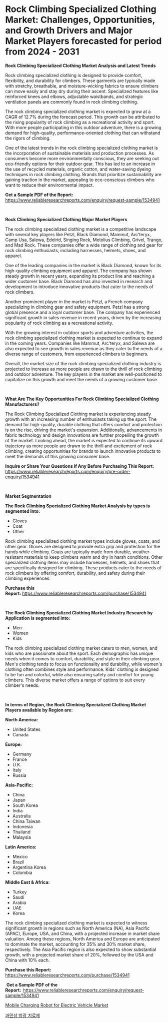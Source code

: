 <p><h1>Rock Climbing Specialized Clothing Market: Challenges, Opportunities, and Growth Drivers and Major Market Players forecasted for period from 2024 - 2031</h1></p><p><strong>Rock Climbing Specialized Clothing Market Analysis and Latest Trends</strong></p>
<p><p>Rock climbing specialized clothing is designed to provide comfort, flexibility, and durability for climbers. These garments are typically made with stretchy, breathable, and moisture-wicking fabrics to ensure climbers can move easily and stay dry during their ascent. Specialized features like reinforced knees and elbows, adjustable waistbands, and strategic ventilation panels are commonly found in rock climbing clothing.</p><p>The rock climbing specialized clothing market is expected to grow at a CAGR of 12.7% during the forecast period. This growth can be attributed to the rising popularity of rock climbing as a recreational activity and sport. With more people participating in this outdoor adventure, there is a growing demand for high-quality, performance-oriented clothing that can withstand the rigors of climbing.</p><p>One of the latest trends in the rock climbing specialized clothing market is the incorporation of sustainable materials and production processes. As consumers become more environmentally conscious, they are seeking out eco-friendly options for their outdoor gear. This has led to an increase in the use of recycled materials, organic cotton, and water-saving dyeing techniques in rock climbing clothing. Brands that prioritize sustainability are gaining traction in the market, appealing to eco-conscious climbers who want to reduce their environmental impact.</p></p>
<p><strong>Get a Sample PDF of the Report:&nbsp;</strong> <a href="https://www.reliableresearchreports.com/enquiry/request-sample/1534941">https://www.reliableresearchreports.com/enquiry/request-sample/1534941</a></p>
<p>&nbsp;</p>
<p><strong>Rock Climbing Specialized Clothing Major Market Players</strong></p>
<p><p>The rock climbing specialized clothing market is a competitive landscape with several key players like Petzl, Black Diamond, Mammut, Arc'teryx, Camp Usa, Salewa, Edelrid, Singing Rock, Metolius Climbing, Grivel, Trango, and Mad Rock. These companies offer a wide range of clothing and gear for rock climbing enthusiasts, including harnesses, helmets, shoes, and apparel.</p><p>One of the leading companies in the market is Black Diamond, known for its high-quality climbing equipment and apparel. The company has shown steady growth in recent years, expanding its product line and reaching a wider customer base. Black Diamond has also invested in research and development to introduce innovative products that cater to the needs of rock climbers.</p><p>Another prominent player in the market is Petzl, a French company specializing in climbing gear and safety equipment. Petzl has a strong global presence and a loyal customer base. The company has experienced significant growth in sales revenue in recent years, driven by the increasing popularity of rock climbing as a recreational activity.</p><p>With the growing interest in outdoor sports and adventure activities, the rock climbing specialized clothing market is expected to continue to expand in the coming years. Companies like Mammut, Arc'teryx, and Salewa are also expected to see growth in sales revenue as they cater to the needs of a diverse range of customers, from experienced climbers to beginners.</p><p>Overall, the market size of the rock climbing specialized clothing industry is projected to increase as more people are drawn to the thrill of rock climbing and outdoor adventure. The key players in the market are well-positioned to capitalize on this growth and meet the needs of a growing customer base.</p></p>
<p>&nbsp;</p>
<p><strong>What Are The Key Opportunities For Rock Climbing Specialized Clothing Manufacturers?</strong></p>
<p><p>The Rock Climbing Specialized Clothing market is experiencing steady growth with an increasing number of enthusiasts taking up the sport. The demand for high-quality, durable clothing that offers comfort and protection is on the rise, driving the market's expansion. Additionally, advancements in fabric technology and design innovations are further propelling the growth of the market. Looking ahead, the market is expected to continue its upward trajectory as more people are drawn to the thrill and excitement of rock climbing, creating opportunities for brands to launch innovative products to meet the demands of this growing consumer base.</p></p>
<p><strong>Inquire or Share Your Questions If Any Before Purchasing This Report:</strong> <a href="https://www.reliableresearchreports.com/enquiry/pre-order-enquiry/1534941">https://www.reliableresearchreports.com/enquiry/pre-order-enquiry/1534941</a></p>
<p>&nbsp;</p>
<p><strong>Market Segmentation</strong></p>
<p><strong>The Rock Climbing Specialized Clothing Market Analysis by types is segmented into:</strong></p>
<p><ul><li>Gloves</li><li>Coat</li><li>Other</li></ul></p>
<p><p>Rock climbing specialized clothing market types include gloves, coats, and other gear. Gloves are designed to provide extra grip and protection for the hands while climbing. Coats are typically made from durable, weather-resistant materials to keep climbers warm and dry in harsh conditions. Other specialized clothing items may include harnesses, helmets, and shoes that are specifically designed for climbing. These products cater to the needs of rock climbers by offering comfort, durability, and safety during their climbing experiences.</p></p>
<p><strong>Purchase this Report:&nbsp;</strong><a href="https://www.reliableresearchreports.com/purchase/1534941">https://www.reliableresearchreports.com/purchase/1534941</a></p>
<p>&nbsp;</p>
<p><strong>The Rock Climbing Specialized Clothing Market Industry Research by Application is segmented into:</strong></p>
<p><ul><li>Men</li><li>Women</li><li>Kids</li></ul></p>
<p><p>The rock climbing specialized clothing market caters to men, women, and kids who are passionate about the sport. Each demographic has unique needs when it comes to comfort, durability, and style in their climbing gear. Men's clothing tends to focus on functionality and durability, while women's clothing often combines style and performance. Kids' clothing is designed to be fun and colorful, while also ensuring safety and comfort for young climbers. This diverse market offers a range of options to suit every climber's needs.</p></p>
<p>&nbsp;</p>
<p><strong>In terms of Region, the Rock Climbing Specialized Clothing Market Players available by Region are:</strong></p>
<p>
    <p> <strong> North America: </strong>
        <ul>
            <li>United States</li>
            <li>Canada</li>
        </ul>
        </p> 
    <p> <strong> Europe: </strong>
        <ul>
            <li>Germany</li>
            <li>France</li>
            <li>U.K.</li>
            <li>Italy</li>
            <li>Russia</li>
        </ul>
        </p> 
    <p> <strong> Asia-Pacific: </strong>
        <ul>
            <li>China</li>
            <li>Japan</li>
            <li>South Korea</li>
            <li>India</li>
            <li>Australia</li>
            <li>China Taiwan</li>
            <li>Indonesia</li>
            <li>Thailand</li>
            <li>Malaysia</li>
        </ul>
        </p> 
    <p> <strong> Latin America: </strong>
        <ul>
            <li>Mexico</li>
            <li>Brazil</li>
            <li>Argentina Korea</li>
            <li>Colombia</li>
        </ul>
        </p> 
    <p> <strong> Middle East & Africa: </strong>
        <ul>
            <li>Turkey</li>
            <li>Saudi</li>
            <li>Arabia</li>
            <li>UAE</li>
            <li>Korea</li>
        </ul>
    </p>
    </p>
<p><p>The rock climbing specialized clothing market is expected to witness significant growth in regions such as North America (NA), Asia Pacific (APAC), Europe, USA, and China, with a projected increase in market share valuation. Among these regions, North America and Europe are anticipated to dominate the market, accounting for 35% and 30% market share, respectively. The Asia Pacific region is also expected to show substantial growth, with a projected market share of 20%, followed by the USA and China with 10% each.</p></p>
<p><strong>Purchase this Report: </strong><a href="https://www.reliableresearchreports.com/purchase/1534941">https://www.reliableresearchreports.com/purchase/1534941</a></p>
<p>&nbsp;<strong>Get a Sample PDF of the Report:&nbsp;&nbsp;</strong><a href="https://www.reliableresearchreports.com/enquiry/request-sample/1534941">https://www.reliableresearchreports.com/enquiry/request-sample/1534941</a></p>
<p><strong></strong></p>
<p><p><a href="https://boundless-drawbridge-702.notion.site/Mobile-Charging-Robot-for-Electric-Vehicle-Market-Research-Report-Reveals-The-Latest-Trends-And-Oppo-1fdab4046a9040bebd53eefd3cfb279e">Mobile Charging Robot for Electric Vehicle Market</a></p><p><a href="https://github.com/vss5505pa7z1p/Market-Research-Report-List-1/blob/main/42878155891.md">과민성 방광 치료제</a></p></p>